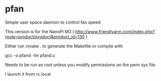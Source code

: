 # pfan
Simple user space daemon to control fan speed

This version is for the NanoPi M3 ( http://www.friendlyarm.com/index.php?route=product/product&product_id=130 )

Either run cmake . to generate the Makefile or compile with

gcc -o pfand -lm pfand.c

Needs to be run as root unless you modify permissions on the pwm sys file.

I launch it from rc.local

